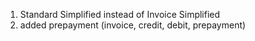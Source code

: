 1. Standard Simplified instead of Invoice Simplified
2. added prepayment (invoice, credit, debit, prepayment)